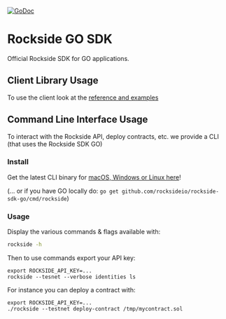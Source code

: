 [![GoDoc](https://godoc.org/github.com/rocksideio/rockside-sdk-go?status.svg)](https://godoc.org/github.com/rocksideio/rockside-sdk-go)

# Rockside GO SDK

Official Rockside SDK for GO applications.

## Client Library Usage

To use the client look at the [reference and examples](https://godoc.org/github.com/rocksideio/rockside-sdk-go) 

## Command Line Interface Usage

To interact with the Rockside API, deploy contracts, etc. we provide a CLI (that uses the Rockside SDK GO)

### Install 

Get the latest CLI binary for [macOS, Windows or Linux here](https://github.com/rocksideio/rockside-sdk-go/releases)!

(... or if you have GO locally do: `go get github.com/rocksideio/rockside-sdk-go/cmd/rockside`)

### Usage

Display the various commands & flags available with:

```sh
rockside -h
```

Then to use commands export your API key:

```
export ROCKSIDE_API_KEY=...
rockside --tesnet --verbose identities ls
```

For instance you can deploy a contract with:

```
export ROCKSIDE_API_KEY=...
./rockside --testnet deploy-contract /tmp/mycontract.sol
```